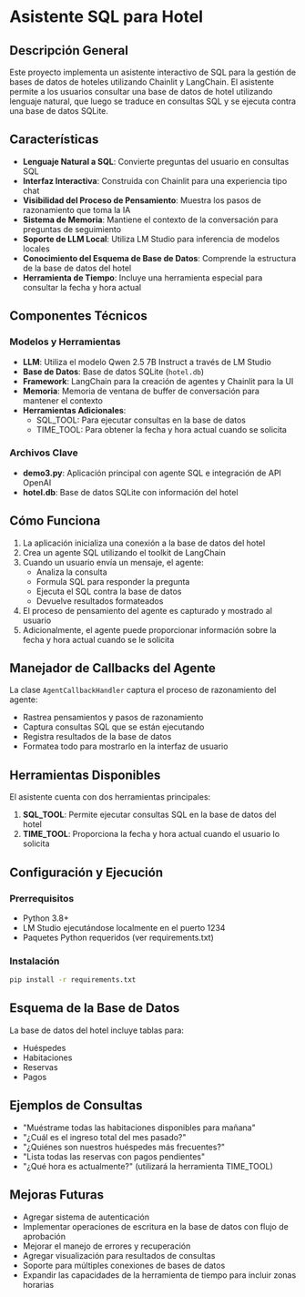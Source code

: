 # Asistente SQL para Hotel

## Descripción General

Este proyecto implementa un asistente interactivo de SQL para la gestión de bases de datos de hoteles utilizando Chainlit y LangChain. El asistente permite a los usuarios consultar una base de datos de hotel utilizando lenguaje natural, que luego se traduce en consultas SQL y se ejecuta contra una base de datos SQLite.

## Características

- **Lenguaje Natural a SQL**: Convierte preguntas del usuario en consultas SQL
- **Interfaz Interactiva**: Construida con Chainlit para una experiencia tipo chat
- **Visibilidad del Proceso de Pensamiento**: Muestra los pasos de razonamiento que toma la IA
- **Sistema de Memoria**: Mantiene el contexto de la conversación para preguntas de seguimiento
- **Soporte de LLM Local**: Utiliza LM Studio para inferencia de modelos locales
- **Conocimiento del Esquema de Base de Datos**: Comprende la estructura de la base de datos del hotel
- **Herramienta de Tiempo**: Incluye una herramienta especial para consultar la fecha y hora actual

## Componentes Técnicos

### Modelos y Herramientas

- **LLM**: Utiliza el modelo Qwen 2.5 7B Instruct a través de LM Studio
- **Base de Datos**: Base de datos SQLite (`hotel.db`)
- **Framework**: LangChain para la creación de agentes y Chainlit para la UI
- **Memoria**: Memoria de ventana de buffer de conversación para mantener el contexto
- **Herramientas Adicionales**: 
  - SQL_TOOL: Para ejecutar consultas en la base de datos
  - TIME_TOOL: Para obtener la fecha y hora actual cuando se solicita

### Archivos Clave

- **demo3.py**: Aplicación principal con agente SQL e integración de API OpenAI
- **hotel.db**: Base de datos SQLite con información del hotel

## Cómo Funciona

1. La aplicación inicializa una conexión a la base de datos del hotel
2. Crea un agente SQL utilizando el toolkit de LangChain
3. Cuando un usuario envía un mensaje, el agente:
   - Analiza la consulta
   - Formula SQL para responder la pregunta
   - Ejecuta el SQL contra la base de datos
   - Devuelve resultados formateados
4. El proceso de pensamiento del agente es capturado y mostrado al usuario
5. Adicionalmente, el agente puede proporcionar información sobre la fecha y hora actual cuando se le solicita

## Manejador de Callbacks del Agente

La clase `AgentCallbackHandler` captura el proceso de razonamiento del agente:

- Rastrea pensamientos y pasos de razonamiento
- Captura consultas SQL que se están ejecutando
- Registra resultados de la base de datos
- Formatea todo para mostrarlo en la interfaz de usuario

## Herramientas Disponibles

El asistente cuenta con dos herramientas principales:

1. **SQL_TOOL**: Permite ejecutar consultas SQL en la base de datos del hotel
2. **TIME_TOOL**: Proporciona la fecha y hora actual cuando el usuario lo solicita

## Configuración y Ejecución

### Prerrequisitos

- Python 3.8+
- LM Studio ejecutándose localmente en el puerto 1234
- Paquetes Python requeridos (ver requirements.txt)

### Instalación

```bash
pip install -r requirements.txt
```

## Esquema de la Base de Datos
La base de datos del hotel incluye tablas para:

- Huéspedes
- Habitaciones
- Reservas
- Pagos

## Ejemplos de Consultas
- "Muéstrame todas las habitaciones disponibles para mañana"
- "¿Cuál es el ingreso total del mes pasado?"
- "¿Quiénes son nuestros huéspedes más frecuentes?"
- "Lista todas las reservas con pagos pendientes"
- "¿Qué hora es actualmente?" (utilizará la herramienta TIME_TOOL)
## Mejoras Futuras
- Agregar sistema de autenticación
- Implementar operaciones de escritura en la base de datos con flujo de aprobación
- Mejorar el manejo de errores y recuperación
- Agregar visualización para resultados de consultas
- Soporte para múltiples conexiones de bases de datos
- Expandir las capacidades de la herramienta de tiempo para incluir zonas horarias
